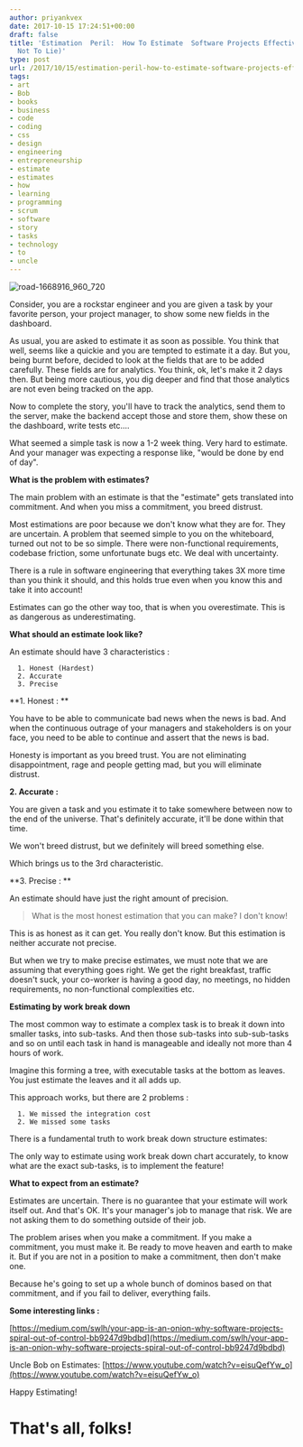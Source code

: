 ```yaml
---
author: priyankvex
date: 2017-10-15 17:24:51+00:00
draft: false
title: 'Estimation  Peril:  How To Estimate  Software Projects Effectively(or How
  Not To Lie)'
type: post
url: /2017/10/15/estimation-peril-how-to-estimate-software-projects-effectivelyor-how-not-to-lie/
tags:
- art
- Bob
- books
- business
- code
- coding
- css
- design
- engineering
- entrepreneurship
- estimate
- estimates
- how
- learning
- programming
- scrum
- software
- story
- tasks
- technology
- to
- uncle
---
```


![road-1668916_960_720](https://priyankvex.files.wordpress.com/2017/10/road-1668916_960_720.jpg)


Consider, you are a rockstar engineer and you are given a task by your favorite person, your project manager, to show some new fields in the dashboard.

As usual, you are asked to estimate it as soon as possible. You think that well, seems like a quickie and you are tempted to estimate it a day. But you, being burnt before, decided to look at the fields that are to be added carefully. These fields are for analytics. You think, ok, let's make it 2 days then. But being more cautious, you dig deeper and find that those analytics are not even being tracked on the app.

Now to complete the story, you'll have to track the analytics, send them to the server, make the backend accept those and store them, show these on the dashboard, write tests etc....

What seemed a simple task is now a 1-2 week thing. Very hard to estimate. And your manager was expecting a response like, "would be done by end of day".

**What is the problem with estimates?**

The main problem with an estimate is that the "estimate" gets translated into commitment. And when you miss a commitment, you breed distrust.

Most estimations are poor because we don't know what they are for. They are uncertain. A problem that seemed simple to you on the whiteboard, turned out not to be so simple. There were non-functional requirements, codebase friction, some unfortunate bugs etc. We deal with uncertainty.

There is a rule in software engineering that everything takes 3X more time than you think it should, and this holds true even when you know this and take it into account!

Estimates can go the other way too, that is when you overestimate. This is as dangerous as underestimating.

**What should an estimate look like?**

An estimate should have 3 characteristics :



	  1. Honest (Hardest)
	  2. Accurate
	  3. Precise

**1. Honest : **

You have to be able to communicate bad news when the news is bad. And when the continuous outrage of your managers and stakeholders is on your face, you need to be able to continue and assert that the news is bad.

Honesty is important as you breed trust. You are not eliminating disappointment, rage and people getting mad, but you will eliminate distrust.

**2. Accurate :**

You are given a task and you estimate it to take somewhere between now to the end of the universe. That's definitely accurate, it'll be done within that time.

We won't breed distrust, but we definitely will breed something else.

Which brings us to the 3rd characteristic.

**3. Precise : **

An estimate should have just the right amount of precision.


<blockquote>What is the most honest estimation that you can make? I don't know!</blockquote>


This is as honest as it can get. You really don't know. But this estimation is neither accurate not precise.

But when we try to make precise estimates, we must note that we are assuming that everything goes right. We get the right breakfast, traffic doesn't suck, your co-worker is having a good day, no meetings, no hidden requirements, no non-functional complexities etc.

**Estimating by work break down**

The most common way to estimate a complex task is to break it down into smaller tasks, into sub-tasks. And then those sub-tasks into sub-sub-tasks and so on until each task in hand is manageable and ideally not more than 4 hours of work.

Imagine this forming a tree, with executable tasks at the bottom as leaves. You just estimate the leaves and it all adds up.

This approach works, but there are 2 problems :



	  1. We missed the integration cost
	  2. We missed some tasks

There is a fundamental truth to work break down structure estimates:

The only way to estimate using work break down chart accurately, to know what are the exact sub-tasks, is to implement the feature!

**What to expect from an estimate?**

Estimates are uncertain. There is no guarantee that your estimate will work itself out. And that's OK. It's your manager's job to manage that risk. We are not asking them to do something outside of their job.

The problem arises when you make a commitment. If you make a commitment, you must make it. Be ready to move heaven and earth to make it. But if you are not in a position to make a commitment, then don't make one.

Because he's going to set up a whole bunch of dominos based on that commitment, and if you fail to deliver, everything fails.

**Some interesting links :**

[https://medium.com/swlh/your-app-is-an-onion-why-software-projects-spiral-out-of-control-bb9247d9bdbd](https://medium.com/swlh/your-app-is-an-onion-why-software-projects-spiral-out-of-control-bb9247d9bdbd)

Uncle Bob on Estimates: [https://www.youtube.com/watch?v=eisuQefYw_o](https://www.youtube.com/watch?v=eisuQefYw_o)

Happy Estimating!




# That's all, folks!
